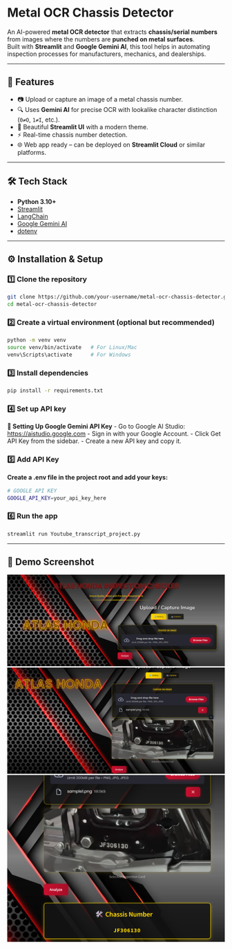 # Metal OCR Chassis Detector

An AI-powered **metal OCR detector** that extracts **chassis/serial numbers** from images where the numbers are **punched on metal surfaces**.  
Built with **Streamlit** and **Google Gemini AI**, this tool helps in automating inspection processes for manufacturers, mechanics, and dealerships.

---

## 🚀 Features
- 📷 Upload or capture an image of a metal chassis number.
- 🔍 Uses **Gemini AI** for precise OCR with lookalike character distinction (`0≠O`, `1≠I`, etc.).
- 🎨 Beautiful **Streamlit UI** with a modern theme.
- ⚡ Real-time chassis number detection.
- 🌐 Web app ready – can be deployed on **Streamlit Cloud** or similar platforms.

---

## 🛠️ Tech Stack
- **Python 3.10+**
- [Streamlit](https://streamlit.io/)
- [LangChain](https://www.langchain.com/)
- [Google Gemini AI](https://ai.google.dev/)
- [dotenv](https://pypi.org/project/python-dotenv/)


---

## ⚙️ Installation & Setup

### 1️⃣ Clone the repository
```bash
git clone https://github.com/your-username/metal-ocr-chassis-detector.git
cd metal-ocr-chassis-detector
```

### 2️⃣ Create a virtual environment (optional but recommended)
```bash
python -m venv venv
source venv/bin/activate   # For Linux/Mac
venv\Scripts\activate      # For Windows
```

### 3️⃣ Install dependencies
```bash
pip install -r requirements.txt
```
### 4️⃣ Set up API key
  **🔑 Setting Up Google Gemini API Key**
      - Go to Google AI Studio: https://aistudio.google.com
      - Sign in with your Google Account.
      - Click Get API Key from the sidebar.
      - Create a new API key and copy it.

### 5️⃣ Add API Key
**Create a .env file in the project root and add your keys:**
```bash
# GOOGLE API KEY
GOOGLE_API_KEY=your_api_key_here
```

### 6️⃣ Run the app
```bash
streamlit run Youtube_transcript_project.py
```
---

## 📸 Demo Screenshot
<p align="center">
  <img src="assets/Screenshot 2025-09-02 120349.png" alt="App Screenshot" width="700">
  <img src="assets/Screenshot 2025-09-02 120546.png" alt="App Screenshot" width="700">
  <img src="assets/Screenshot 2025-09-02 120623.png" alt="App Screenshot" width="700">
</p>






